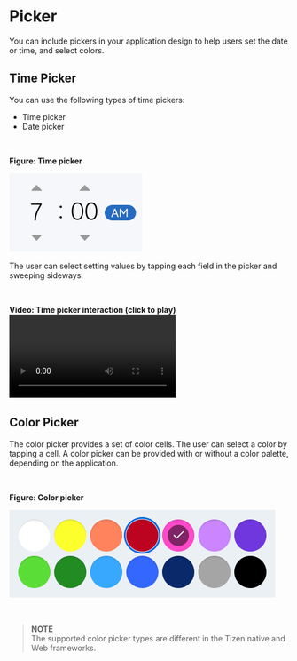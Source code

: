 # Picker

You can include pickers in your application design to help users set the date or time, and select colors.



## Time Picker




You can use the following types of time pickers:

-   Time picker
-   Date picker

 

**Figure: Time picker**

![](media/tizen-lite-ux-design-guide_designlibrary_v1.1_140922_core_26.png)
 

The user can select setting values by tapping each field in the picker and sweeping sideways.

 

**Video: Time picker interaction (click to play)**  
![](media/designlibrary_03.mp4)

## Color Picker


The color picker provides a set of color cells. The user can select a color by tapping a cell. A color picker can be provided with or without a color palette, depending on the application.

 

**Figure: Color picker**

![](media/tizen-lite-ux-design-guide_designlibrary_v1.1_140922_core_28.png)

 

> **NOTE**  
> The supported color picker types are different in the Tizen native and Web frameworks.
